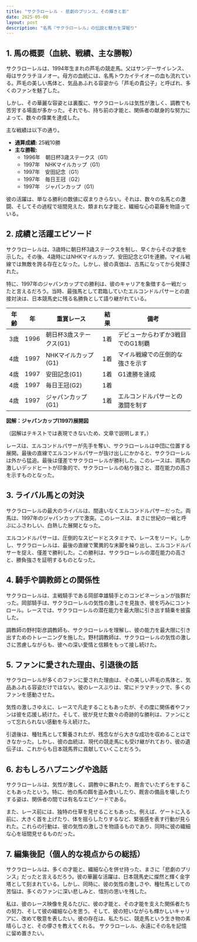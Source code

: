 ```yaml
---
title: "サクラローレル - 悲劇のプリンス、その輝きと影"
date: 2025-05-08
layout: post
description: "名馬『サクラローレル』の伝説と魅力を深堀り"
---
```


## 1. 馬の概要（血統、戦績、主な勝鞍）

サクラローレルは、1994年生まれの芦毛の競走馬。父はサンデーサイレンス、母はサクラチヨノオー。母方の血統には、名馬トウカイテイオーの血も流れている。芦毛の美しい馬体と、気品あふれる容姿から「芦毛の貴公子」と呼ばれ、多くのファンを魅了した。

しかし、その華麗な容姿とは裏腹に、サクラローレルは気性が激しく、調教でも苦労する場面が多かった。それでも、持ち前の才能と、関係者の献身的な努力によって、数々の偉業を達成した。

主な戦績は以下の通り。

* **通算成績:** 25戦10勝
* **主な勝鞍:**
    * 1996年　朝日杯3歳ステークス（G1）
    * 1997年　NHKマイルカップ（G1）
    * 1997年　安田記念（G1）
    * 1997年　毎日王冠（G2）
    * 1997年　ジャパンカップ（G1）


彼の活躍は、単なる勝利の数値に収まりきらない。それは、数々の名馬との激闘、そしてその過程で垣間見えた、類まれな才能と、繊細な心の葛藤を物語っている。


## 2. 成績と活躍エピソード

サクラローレルは、3歳時に朝日杯3歳ステークスを制し、早くからその才能を示した。その後、4歳時にはNHKマイルカップ、安田記念とG1を連勝。マイル戦線では無敵を誇る存在となった。しかし、彼の真価は、古馬になってから発揮された。

特に、1997年のジャパンカップでの勝利は、彼のキャリアを象徴する一戦だったと言えるだろう。当時、最強馬として君臨していたエルコンドルパサーとの直接対決は、日本競馬史に残る名勝負として語り継がれている。

| 年齢 | 年 | 重賞レース | 結果 | 備考 |
|---|---|---|---|---|
| 3歳 | 1996 | 朝日杯3歳ステークス(G1) | 1着 | デビューからわずか3戦目でのG1制覇 |
| 4歳 | 1997 | NHKマイルカップ(G1) | 1着 | マイル戦線での圧倒的な強さを示す |
| 4歳 | 1997 | 安田記念(G1) | 1着 | G1連勝を達成 |
| 4歳 | 1997 | 毎日王冠(G2) | 1着 |  |
| 4歳 | 1997 | ジャパンカップ(G1) | 1着 | エルコンドルパサーとの激闘を制す |


**図解：ジャパンカップ(1997)展開図**

（図解はテキストでは表現できないため、文章で説明します。）

レースは、エルコンドルパサーが先手を奪い、サクラローレルは中団に位置する展開。最後の直線でエルコンドルパサーが抜け出しにかかると、サクラローレルは外から猛追。最後は僅差でサクラローレルが勝利した。このレースは、両馬の激しいデッドヒートが印象的で、サクラローレルの粘り強さと、潜在能力の高さを示すものとなった。


## 3. ライバル馬との対決

サクラローレルの最大のライバルは、間違いなくエルコンドルパサーだった。両馬は、1997年のジャパンカップで激突。このレースは、まさに世紀の一戦と呼ぶにふさわしい、白熱した展開となった。

エルコンドルパサーは、圧倒的なスピードとスタミナで、レースをリード。しかし、サクラローレルは、最後の直線で驚異的な末脚を繰り出し、エルコンドルパサーを捉え、僅差で勝利した。この勝利は、サクラローレルの潜在能力の高さと、勝負強さを証明するものとなった。


## 4. 騎手や調教師との関係性

サクラローレルは、主戦騎手である岡部幸雄騎手とのコンビネーションが抜群だった。岡部騎手は、サクラローレルの気性の激しさを見抜き、彼を巧みにコントロール。レースでは、サクラローレルの潜在能力を最大限に引き出す騎乗を披露した。

調教師の野村彰彦調教師も、サクラローレルを理解し、彼の能力を最大限に引き出すためのトレーニングを施した。野村調教師は、サクラローレルの気性の激しさに苦慮しながらも、彼への深い愛情と信頼をもって接し続けた。


## 5. ファンに愛された理由、引退後の話

サクラローレルが多くのファンに愛された理由は、その美しい芦毛の馬体と、気品あふれる容姿だけではない。彼のレースぶりは、常にドラマチックで、多くのファンを感動させた。

気性の激しさゆえに、レースで凡走することもあったが、その度に関係者やファンは彼を応援し続けた。そして、彼が見せた数々の奇跡的な勝利は、ファンにとって忘れられない感動を与え続けた。

引退後は、種牡馬として繋養されたが、残念ながら大きな成功を収めることはできなかった。しかし、彼の血統は、現代の競走馬にも受け継がれており、彼の遺伝子は、これからも日本競馬界に貢献していくことだろう。


## 6. おもしろハプニングや逸話

サクラローレルは、気性が激しく、調教中に暴れたり、厩舎でいたずらをすることもあったという。特に、他の馬の餌を盗み食いしたり、厩舎の備品を壊したりする姿は、関係者の間では有名なエピソードである。

また、レース前には、独特の仕草を見せることもあった。例えば、ゲートに入る前に、大きく首を上げたり、体を揺らしたりするなど、緊張感を表す行動が見られた。これらの行動は、彼の気性の激しさを物語るものであり、同時に彼の繊細な心を垣間見せるものだった。


## 7. 編集後記（個人的な視点からの総括）

サクラローレルは、多くの才能と、繊細な心を併せ持った、まさに「悲劇のプリンス」だったと言えるだろう。彼の華麗な活躍は、日本競馬史に燦然と輝く金字塔として刻まれている。しかし、同時に、彼の気性の激しさや、種牡馬としての苦悩は、多くのファンに深い悲しみと、惜別の思いを残した。

私は、彼のレース映像を見るたびに、彼の才能と、その才能を支えた関係者たちの努力、そして彼の繊細な心を思う。そして、彼の短いながらも輝かしいキャリアに、改めて敬意を表したい。彼の存在は、私たちに、競走馬という生き物の素晴らしさと、その儚さを教えてくれる。  サクラローレル、永遠にその名を記憶に留め置きたい。
